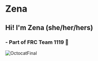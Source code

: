 # Zena
## Hi! I'm Zena (she/her/hers)
### - Part of FRC Team 1119 :robot:

![OctocatFinal](https://github.com/girhotraz26/Zena/assets/146844047/ddd6a96b-dcfc-4068-933e-2239a32d57ad)
